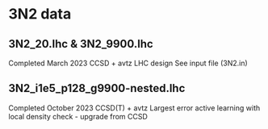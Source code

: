 # 3N2 data
## 3N2\_20.lhc & 3N2\_9900.lhc
Completed March 2023
CCSD + avtz
LHC design See input file (3N2.in)

## 3N2\_i1e5\_p128\_g9900-nested.lhc
Completed October 2023
CCSD(T) + avtz
Largest error active learning with local density check - upgrade from CCSD